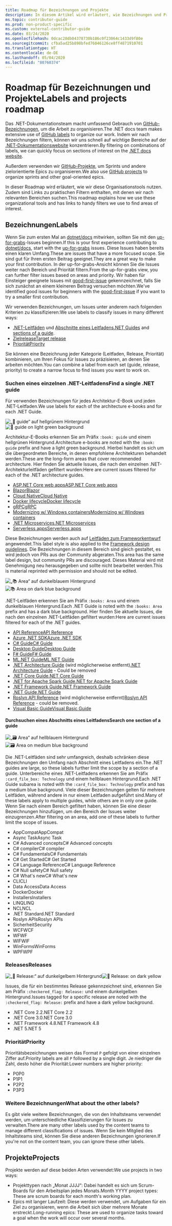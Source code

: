 ```yaml
---
title: Roadmap für Bezeichnungen und Projekte
description: In diesem Artikel wird erläutert, wie Bezeichnungen und Projekte im dotnet/docs-Repository verwendet werden.
ms.topic: contributor-guide
ms.prod: non-product-specific
ms.custom: external-contributor-guide
ms.date: 03/24/2020
ms.openlocfilehash: 0dcac28db04378730b186c0f23064c1433d9f80e
ms.sourcegitcommit: cfba5ad25b898bfed76046126ce8ff4871910701
ms.translationtype: HT
ms.contentlocale: de-DE
ms.lasthandoff: 05/04/2020
ms.locfileid: "80760374"
---
```

# <a name="labels-and-projects-roadmap"></a><span data-ttu-id="b2931-103">Roadmap für Bezeichnungen und Projekte</span><span class="sxs-lookup"><span data-stu-id="b2931-103">Labels and projects roadmap</span></span>

<span data-ttu-id="b2931-104">Das .NET-Dokumentationsteam macht umfassend Gebrauch von [GitHub-Bezeichnungen](https://github.com/dotnet/docs/labels), um die Arbeit zu organisieren.</span><span class="sxs-lookup"><span data-stu-id="b2931-104">The .NET docs team makes extensive use of [GitHub labels](https://github.com/dotnet/docs/labels) to organize our work.</span></span> <span data-ttu-id="b2931-105">Indem wir nach Bezeichnungen filtern, können wir uns schnell auf wichtige Bereiche auf der [.NET-Dokumentationswebsite](https://docs.microsoft.com/dotnet) konzentrieren.</span><span class="sxs-lookup"><span data-stu-id="b2931-105">By filtering on combinations of labels, we can quickly focus on sections of interest on the [.NET docs website](https://docs.microsoft.com/dotnet).</span></span>

<span data-ttu-id="b2931-106">Außerdem verwenden wir [GitHub-Projekte](https://github.com/dotnet/docs/projects), um Sprints und andere zielorientierte Epics zu organisieren.</span><span class="sxs-lookup"><span data-stu-id="b2931-106">We also use [GitHub projects](https://github.com/dotnet/docs/projects) to organize sprints and other goal-oriented epics.</span></span>

<span data-ttu-id="b2931-107">In dieser Roadmap wird erläutert, wie wir diese Organisationstools nutzen. Zudem sind Links zu praktischen Filtern enthalten, mit denen wir nach relevanten Bereichen suchen.</span><span class="sxs-lookup"><span data-stu-id="b2931-107">This roadmap explains how we use these organizational tools and has links to handy filters we use to find areas of interest.</span></span>

## <a name="labels"></a><span data-ttu-id="b2931-108">Bezeichnungen</span><span class="sxs-lookup"><span data-stu-id="b2931-108">Labels</span></span>

<span data-ttu-id="b2931-109">Wenn Sie zum ersten Mal an [dotnet/docs](https://github.com/dotnet/docs) mitwirken, sollten Sie mit den [up-for-grabs](https://github.com/dotnet/docs/labels/up-for-grabs)-Issues beginnen.</span><span class="sxs-lookup"><span data-stu-id="b2931-109">If this is your first experience contributing to [dotnet/docs](https://github.com/dotnet/docs), start with the [up-for-grabs](https://github.com/dotnet/docs/labels/up-for-grabs) issues.</span></span> <span data-ttu-id="b2931-110">Diese Issues haben bereits einen klaren Umfang.</span><span class="sxs-lookup"><span data-stu-id="b2931-110">These are issues that have a more focused scope.</span></span> <span data-ttu-id="b2931-111">Sie sind gut für Ihren ersten Beitrag geeignet.</span><span class="sxs-lookup"><span data-stu-id="b2931-111">They are a great way to make your first contribution.</span></span> <span data-ttu-id="b2931-112">In der up-for-grabs-Ansicht können Sie die Issues weiter nach Bereich und Priorität filtern.</span><span class="sxs-lookup"><span data-stu-id="b2931-112">From the up-for-grabs view, you can further filter issues based on areas and priority.</span></span> <span data-ttu-id="b2931-113">Wir haben für Einsteiger geeignete Issues mit [good-first-issue](https://github.com/dotnet/docs/labels/good-first-issue) gekennzeichnet, falls Sie sich zunächst an einem kleineren Beitrag versuchen möchten.</span><span class="sxs-lookup"><span data-stu-id="b2931-113">We've identified good issues for beginners with the [good-first-issue](https://github.com/dotnet/docs/labels/good-first-issue) if you want to try a smaller first contribution.</span></span>

<span data-ttu-id="b2931-114">Wir verwenden Bezeichnungen, um Issues unter anderem nach folgenden Kriterien zu klassifizieren:</span><span class="sxs-lookup"><span data-stu-id="b2931-114">We use labels to classify issues in many different ways:</span></span>

- <span data-ttu-id="b2931-115">[.NET-Leitfäden](#find-a-single-net-guide) und [Abschnitte eines Leitfadens](#search-one-section-of-a-guide)</span><span class="sxs-lookup"><span data-stu-id="b2931-115">[.NET Guides](#find-a-single-net-guide) and [sections of a guide](#search-one-section-of-a-guide).</span></span>
- [<span data-ttu-id="b2931-116">Zielrelease</span><span class="sxs-lookup"><span data-stu-id="b2931-116">Target release</span></span>](#releases)
- [<span data-ttu-id="b2931-117">Priorität</span><span class="sxs-lookup"><span data-stu-id="b2931-117">Priority</span></span>](#priority)

<span data-ttu-id="b2931-118">Sie können eine Bezeichnung jeder Kategorie (Leitfaden, Release, Priorität) kombinieren, um Ihren Fokus für Issues zu präzisieren, an denen Sie arbeiten möchten.</span><span class="sxs-lookup"><span data-stu-id="b2931-118">You can combine a label from each set (guide, release, priority) to create a narrow focus to find issues you want to work on.</span></span>

### <a name="find-a-single-net-guide"></a><span data-ttu-id="b2931-119">Suchen eines einzelnen .NET-Leitfadens</span><span class="sxs-lookup"><span data-stu-id="b2931-119">Find a single .NET guide</span></span>

<span data-ttu-id="b2931-120">Für verwenden Bezeichnungen für jedes Architektur-E-Book und jeden .NET-Leitfaden.</span><span class="sxs-lookup"><span data-stu-id="b2931-120">We use labels for each of the architecture e-books and for each .NET Guide.</span></span>

<span data-ttu-id="b2931-121">![„:book: guide“ auf hellgrünem Hintergrund](./media/labels-projects/guide.png "Präfix für Bezeichnungen für Architekturleitfäden")</span><span class="sxs-lookup"><span data-stu-id="b2931-121">![:book: guide on light green background](./media/labels-projects/guide.png "Prefix for architecture guide labels")</span></span>

<span data-ttu-id="b2931-122">Architektur-E-Books erkennen Sie am Präfix `:book: guide` und einem hellgrünen Hintergrund.</span><span class="sxs-lookup"><span data-stu-id="b2931-122">Architecture e-books are noted with the `:book: guide` prefix and have a light green background.</span></span> <span data-ttu-id="b2931-123">Hierbei handelt es sich um die übergeordneten Bereiche, in denen empfohlene Architekturen behandelt werden.</span><span class="sxs-lookup"><span data-stu-id="b2931-123">These are the long-form areas that cover recommended architecture.</span></span> <span data-ttu-id="b2931-124">Hier finden Sie aktuelle Issues, die nach den einzelnen .NET-Architekturleitfäden gefiltert wurden:</span><span class="sxs-lookup"><span data-stu-id="b2931-124">Here are current issues filtered for each of the .NET architecture guides.</span></span>

- [<span data-ttu-id="b2931-125">ASP.NET Core web apps</span><span class="sxs-lookup"><span data-stu-id="b2931-125">ASP.NET Core web apps</span></span>](https://github.com/dotnet/docs/labels/%3Abook%3A%20guide%20-%20ASP.NET%20Core%20web%20apps)
- [<span data-ttu-id="b2931-126">Blazor</span><span class="sxs-lookup"><span data-stu-id="b2931-126">Blazor</span></span>](https://github.com/dotnet/docs/labels/%3Abook%3A%20guide%20-%20Blazor)
- [<span data-ttu-id="b2931-127">Cloud Native</span><span class="sxs-lookup"><span data-stu-id="b2931-127">Cloud Native</span></span>](https://github.com/dotnet/docs/labels/%3Abook%3A%20guide%20-%20Cloud%20Native)
- [<span data-ttu-id="b2931-128">Docker lifecycle</span><span class="sxs-lookup"><span data-stu-id="b2931-128">Docker lifecycle</span></span>](https://github.com/dotnet/docs/labels/%3Abook%3A%20guide%20-%20Docker%20lifecycle)
- [<span data-ttu-id="b2931-129">gRPC</span><span class="sxs-lookup"><span data-stu-id="b2931-129">gRPC</span></span>](https://github.com/dotnet/docs/labels/%3Abook%3A%20guide%20-%20gRPC)
- [<span data-ttu-id="b2931-130">Modernizing w/ Windows containers</span><span class="sxs-lookup"><span data-stu-id="b2931-130">Modernizing w/ Windows containers</span></span>](https://github.com/dotnet/docs/labels/%3Abook%3A%20guide%20-%20Modernizing%20w%2F%20Windows%20containers)
- [<span data-ttu-id="b2931-131">.NET Microservices</span><span class="sxs-lookup"><span data-stu-id="b2931-131">.NET Microservices</span></span>](https://github.com/dotnet/docs/labels/%3Abook%3A%20guide%20-%20.NET%20Microservices)
- [<span data-ttu-id="b2931-132">Serverless apps</span><span class="sxs-lookup"><span data-stu-id="b2931-132">Serverless apps</span></span>](https://github.com/dotnet/docs/labels/%3Abook%3A%20guide%20-%20Serverless%20apps)

<span data-ttu-id="b2931-133">Diese Bezeichnungen werden auch auf [Leitfäden zum Frameworkentwurf](https://github.com/dotnet/docs/labels/%3Abook%3A%20guide%20-%20Framework%20Design%20Guidelines) angewendet.</span><span class="sxs-lookup"><span data-stu-id="b2931-133">This label style is also applied to the [Framework design guidelines](https://github.com/dotnet/docs/labels/%3Abook%3A%20guide%20-%20Framework%20Design%20Guidelines).</span></span> <span data-ttu-id="b2931-134">Die Bezeichnungen in diesem Bereich sind gleich gestaltet, es wird jedoch von PRs aus der Community abgeraten.</span><span class="sxs-lookup"><span data-stu-id="b2931-134">This area has the same label design, but community PRs are discouraged.</span></span> <span data-ttu-id="b2931-135">Dieses Material wird mit Genehmigung neu herausgegeben und sollte nicht bearbeitet werden.</span><span class="sxs-lookup"><span data-stu-id="b2931-135">This is material reprinted with permission and should not be edited.</span></span>

<span data-ttu-id="b2931-136">![„:books: Area“ auf dunkelblauem Hintergrund](./media/labels-projects/area.png "Präfix für Bezeichnungen für .NET-Leitfäden")</span><span class="sxs-lookup"><span data-stu-id="b2931-136">![:books: Area on dark blue background](./media/labels-projects/area.png "Prefix for .NET Guide area labels")</span></span>

<span data-ttu-id="b2931-137">.NET-Leitfäden erkennen Sie am Präfix `:books: Area` und einem dunkelblauen Hintergrund.</span><span class="sxs-lookup"><span data-stu-id="b2931-137">Each .NET Guide is noted with the `:books: Area` prefix and has a dark blue background.</span></span> <span data-ttu-id="b2931-138">Hier finden Sie aktuelle Issues, die nach den einzelnen .NET-Leitfäden gefiltert wurden:</span><span class="sxs-lookup"><span data-stu-id="b2931-138">Here are current issues filtered for each of the .NET guides.</span></span>

- [<span data-ttu-id="b2931-139">API Reference</span><span class="sxs-lookup"><span data-stu-id="b2931-139">API Reference</span></span>](https://github.com/dotnet/docs/labels/%3Abooks%3A%20Area%20-%20API%20Reference)
- [<span data-ttu-id="b2931-140">Azure .NET SDK</span><span class="sxs-lookup"><span data-stu-id="b2931-140">Azure .NET SDK</span></span>](https://github.com/dotnet/docs/labels/%3Abooks%3A%20Area%20-%20Azure%20.NET%20SDk)
- [<span data-ttu-id="b2931-141">C# Guide</span><span class="sxs-lookup"><span data-stu-id="b2931-141">C# Guide</span></span>](https://github.com/dotnet/docs/labels/%3Abooks%3A%20Area%20-%20C%23%20Guide)
- [<span data-ttu-id="b2931-142">Desktop Guide</span><span class="sxs-lookup"><span data-stu-id="b2931-142">Desktop Guide</span></span>](https://github.com/dotnet/docs/labels/%3Abooks%3A%20Area%20-%20Desktop%20Guide)
- [<span data-ttu-id="b2931-143">F# Guide</span><span class="sxs-lookup"><span data-stu-id="b2931-143">F# Guide</span></span>](https://github.com/dotnet/docs/labels/%3Abooks%3A%20Area%20-%20F%23%20Guide)
- [<span data-ttu-id="b2931-144">ML.NET Guide</span><span class="sxs-lookup"><span data-stu-id="b2931-144">ML.NET Guide</span></span>](https://github.com/dotnet/docs/labels/%3Abooks%3A%20Area%20-%20ML.NET%20Guide)
- <span data-ttu-id="b2931-145">[.NET Architecture Guide](https://github.com/dotnet/docs/labels/%3Abooks%3A%20Area%20-%20.NET%20Architecture%20Guide) (wird möglicherweise entfernt)</span><span class="sxs-lookup"><span data-stu-id="b2931-145">[.NET Architecture Guide](https://github.com/dotnet/docs/labels/%3Abooks%3A%20Area%20-%20.NET%20Architecture%20Guide) - Could be removed</span></span>
- [<span data-ttu-id="b2931-146">.NET Core Guide</span><span class="sxs-lookup"><span data-stu-id="b2931-146">.NET Core Guide</span></span>](https://github.com/dotnet/docs/labels/%3Abooks%3A%20Area%20-%20.NET%20Core%20Guide)
- [<span data-ttu-id="b2931-147">.NET for Apache Spark Guide</span><span class="sxs-lookup"><span data-stu-id="b2931-147">.NET for Apache Spark Guide</span></span>](https://github.com/dotnet/docs/labels/%3Abooks%3A%20Area%20-%20.NET%20for%20Apache%20Spark%20Guide)
- [<span data-ttu-id="b2931-148">.NET Framework Guide</span><span class="sxs-lookup"><span data-stu-id="b2931-148">.NET Framework Guide</span></span>](https://github.com/dotnet/docs/labels/%3Abooks%3A%20Area%20-%20.NET%20Framework%20Guide)
- [<span data-ttu-id="b2931-149">.NET Guide</span><span class="sxs-lookup"><span data-stu-id="b2931-149">.NET Guide</span></span>](https://github.com/dotnet/docs/labels/%3Abooks%3A%20Area%20-%20.NET%20Guide)
- <span data-ttu-id="b2931-150">[Roslyn API Reference](https://github.com/dotnet/docs/labels/%3Abooks%3A%20Area%20-%20Roslyn%20API%20Reference) (wird möglicherweise entfernt)</span><span class="sxs-lookup"><span data-stu-id="b2931-150">[Roslyn API Reference](https://github.com/dotnet/docs/labels/%3Abooks%3A%20Area%20-%20Roslyn%20API%20Reference) - could be removed.</span></span>
- [<span data-ttu-id="b2931-151">Visual Basic Guide</span><span class="sxs-lookup"><span data-stu-id="b2931-151">Visual Basic Guide</span></span>](https://github.com/dotnet/docs/labels/%3Abooks%3A%20Area%20-%20Visual%20Basic%20Guide)

#### <a name="search-one-section-of-a-guide"></a><span data-ttu-id="b2931-152">Durchsuchen eines Abschnitts eines Leitfadens</span><span class="sxs-lookup"><span data-stu-id="b2931-152">Search one section of a guide</span></span>

<span data-ttu-id="b2931-153">![„:card_file_box: Area“ auf hellblauem Hintergrund](./media/labels-projects/technology.png "Präfix für Bezeichnungen für Unterbereiche von .NET-Leitfäden")</span><span class="sxs-lookup"><span data-stu-id="b2931-153">![:card_file_box: Area on medium blue background](./media/labels-projects/technology.png "Prefix for .NET Guide sub-area labels")</span></span>

<span data-ttu-id="b2931-154">Die .NET-Leitfäden sind sehr umfangreich, deshalb schränken diese Bezeichnungen den Umfang nach Abschnitt eines Leitfadens ein.</span><span class="sxs-lookup"><span data-stu-id="b2931-154">The .NET guides are large, so these labels further limit the scope by a section of a guide.</span></span> <span data-ttu-id="b2931-155">Unterbereiche eines .NET-Leitfadens erkennen Sie am Präfix `:card_file_box: Technology` und einem hellblauen Hintergrund.</span><span class="sxs-lookup"><span data-stu-id="b2931-155">Each .NET Guide subarea is noted with the `:card_file_box: Technology` prefix and has a medium blue background.</span></span> <span data-ttu-id="b2931-156">Viele dieser Bezeichnungen gelten für mehrere Leitfäden, während andere in nur einem Leitfaden aufgeführt sind.</span><span class="sxs-lookup"><span data-stu-id="b2931-156">Many of these labels apply to multiple guides, while others are in only one guide.</span></span> <span data-ttu-id="b2931-157">Wenn Sie nach einem Bereich gefiltert haben, können Sie eine dieser Bezeichnungen hinzufügen, um den Bereich der Issues weiter einzugrenzen.</span><span class="sxs-lookup"><span data-stu-id="b2931-157">After filtering on an area, add one of these labels to further limit the scope of issues.</span></span>

- <span data-ttu-id="b2931-158">AppCompat</span><span class="sxs-lookup"><span data-stu-id="b2931-158">AppCompat</span></span>
- <span data-ttu-id="b2931-159">Async Task</span><span class="sxs-lookup"><span data-stu-id="b2931-159">Async Task</span></span>
- <span data-ttu-id="b2931-160">C# Advanced concepts</span><span class="sxs-lookup"><span data-stu-id="b2931-160">C# Advanced concepts</span></span>
- <span data-ttu-id="b2931-161">C# compiler</span><span class="sxs-lookup"><span data-stu-id="b2931-161">C# compiler</span></span>
- <span data-ttu-id="b2931-162">C# Fundamentals</span><span class="sxs-lookup"><span data-stu-id="b2931-162">C# Fundamentals</span></span>
- <span data-ttu-id="b2931-163">C# Get Started</span><span class="sxs-lookup"><span data-stu-id="b2931-163">C# Get Started</span></span>
- <span data-ttu-id="b2931-164">C# Language Reference</span><span class="sxs-lookup"><span data-stu-id="b2931-164">C# Language Reference</span></span>
- <span data-ttu-id="b2931-165">C# Null safety</span><span class="sxs-lookup"><span data-stu-id="b2931-165">C# Null safety</span></span>
- <span data-ttu-id="b2931-166">C# What's new</span><span class="sxs-lookup"><span data-stu-id="b2931-166">C# What's new</span></span>
- <span data-ttu-id="b2931-167">CLI</span><span class="sxs-lookup"><span data-stu-id="b2931-167">CLI</span></span>
- <span data-ttu-id="b2931-168">Data Access</span><span class="sxs-lookup"><span data-stu-id="b2931-168">Data Access</span></span>
- <span data-ttu-id="b2931-169">Docker</span><span class="sxs-lookup"><span data-stu-id="b2931-169">Docker</span></span>
- <span data-ttu-id="b2931-170">Installers</span><span class="sxs-lookup"><span data-stu-id="b2931-170">Installers</span></span>
- <span data-ttu-id="b2931-171">LINQ</span><span class="sxs-lookup"><span data-stu-id="b2931-171">LINQ</span></span>
- <span data-ttu-id="b2931-172">NCL</span><span class="sxs-lookup"><span data-stu-id="b2931-172">NCL</span></span>
- <span data-ttu-id="b2931-173">.NET Standard</span><span class="sxs-lookup"><span data-stu-id="b2931-173">.NET Standard</span></span>
- <span data-ttu-id="b2931-174">Roslyn APIs</span><span class="sxs-lookup"><span data-stu-id="b2931-174">Roslyn APIs</span></span>
- <span data-ttu-id="b2931-175">Sicherheit</span><span class="sxs-lookup"><span data-stu-id="b2931-175">Security</span></span>
- <span data-ttu-id="b2931-176">WCF</span><span class="sxs-lookup"><span data-stu-id="b2931-176">WCF</span></span>
- <span data-ttu-id="b2931-177">WF</span><span class="sxs-lookup"><span data-stu-id="b2931-177">WF</span></span>
- <span data-ttu-id="b2931-178">WIF</span><span class="sxs-lookup"><span data-stu-id="b2931-178">WIF</span></span>
- <span data-ttu-id="b2931-179">WinForms</span><span class="sxs-lookup"><span data-stu-id="b2931-179">WinForms</span></span>
- <span data-ttu-id="b2931-180">WPF</span><span class="sxs-lookup"><span data-stu-id="b2931-180">WPF</span></span>

### <a name="releases"></a><span data-ttu-id="b2931-181">Releases</span><span class="sxs-lookup"><span data-stu-id="b2931-181">Releases</span></span>

<span data-ttu-id="b2931-182">![„:checkered_flag: Release:“ auf dunkelgelbem Hintergrund](./media/labels-projects/release.png "Präfix für Bezeichnungen für Releases")</span><span class="sxs-lookup"><span data-stu-id="b2931-182">![:checkered_flag: Release: on dark yellow](./media/labels-projects/release.png "Prefix for release labels")</span></span>

<span data-ttu-id="b2931-183">Issues, die für ein bestimmtes Release gekennzeichnet sind, erkennen Sie am Präfix `:checkered_flag: Release:` und einem dunkelgelben Hintergrund.</span><span class="sxs-lookup"><span data-stu-id="b2931-183">Issues tagged for a specific release are noted with the `:checkered_flag: Release:` prefix and have a dark yellow background.</span></span>

- <span data-ttu-id="b2931-184">.NET Core 2.2</span><span class="sxs-lookup"><span data-stu-id="b2931-184">.NET Core 2.2</span></span>
- <span data-ttu-id="b2931-185">.NET Core 3.0</span><span class="sxs-lookup"><span data-stu-id="b2931-185">.NET Core 3.0</span></span>
- <span data-ttu-id="b2931-186">.NET Framework 4.8</span><span class="sxs-lookup"><span data-stu-id="b2931-186">.NET Framework 4.8</span></span>
- <span data-ttu-id="b2931-187">.NET 5</span><span class="sxs-lookup"><span data-stu-id="b2931-187">.NET 5</span></span>

### <a name="priority"></a><span data-ttu-id="b2931-188">Priorität</span><span class="sxs-lookup"><span data-stu-id="b2931-188">Priority</span></span>

<span data-ttu-id="b2931-189">Prioritätsbezeichnungen weisen das Format `P` gefolgt von einer einzelnen Ziffer auf.</span><span class="sxs-lookup"><span data-stu-id="b2931-189">Priority labels are all `P` followed by a single digit.</span></span> <span data-ttu-id="b2931-190">Je niedriger die Zahl, desto höher die Priorität:</span><span class="sxs-lookup"><span data-stu-id="b2931-190">Lower numbers are higher priority:</span></span>

- <span data-ttu-id="b2931-191">P0</span><span class="sxs-lookup"><span data-stu-id="b2931-191">P0</span></span>
- <span data-ttu-id="b2931-192">P1</span><span class="sxs-lookup"><span data-stu-id="b2931-192">P1</span></span>
- <span data-ttu-id="b2931-193">P2</span><span class="sxs-lookup"><span data-stu-id="b2931-193">P2</span></span>
- <span data-ttu-id="b2931-194">P3</span><span class="sxs-lookup"><span data-stu-id="b2931-194">P3</span></span>

### <a name="what-about-the-other-labels"></a><span data-ttu-id="b2931-195">Weitere Bezeichnungen</span><span class="sxs-lookup"><span data-stu-id="b2931-195">What about the other labels?</span></span>

<span data-ttu-id="b2931-196">Es gibt viele weitere Bezeichnungen, die von den Inhaltsteams verwendet werden, um unterschiedliche Klassifizierungen für Issues zu verwalten.</span><span class="sxs-lookup"><span data-stu-id="b2931-196">There are many other labels used by the content teams to manage different classifications of issues.</span></span> <span data-ttu-id="b2931-197">Wenn Sie kein Mitglied des Inhaltsteams sind, können Sie diese anderen Bezeichnungen ignorieren.</span><span class="sxs-lookup"><span data-stu-id="b2931-197">If you're not on the content team, you can ignore these other labels.</span></span>

## <a name="projects"></a><span data-ttu-id="b2931-198">Projekte</span><span class="sxs-lookup"><span data-stu-id="b2931-198">Projects</span></span>

<span data-ttu-id="b2931-199">Projekte werden auf diese beiden Arten verwendet:</span><span class="sxs-lookup"><span data-stu-id="b2931-199">We use projects in two ways:</span></span>

- <span data-ttu-id="b2931-200">Projekttypen nach „Monat JJJJ“: Dabei handelt es sich um Scrum-Boards für den Arbeitsplan jedes Monats.</span><span class="sxs-lookup"><span data-stu-id="b2931-200">Month YYYY project types: These are scrum boards for each month's working plan.</span></span>
- <span data-ttu-id="b2931-201">Epics mit langer Laufzeit: Diese werden verwendet, um Aufgaben für ein Ziel zu organisieren, wenn die Arbeit sich über mehrere Monate erstreckt.</span><span class="sxs-lookup"><span data-stu-id="b2931-201">Long-running epics: These are used to organize tasks toward a goal when the work will occur over several months.</span></span>
